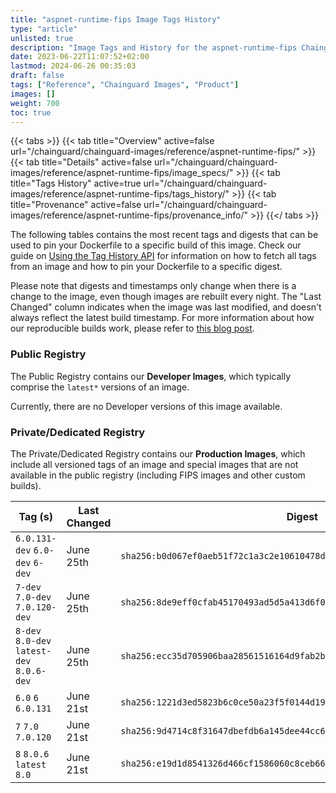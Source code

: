 ```yaml
---
title: "aspnet-runtime-fips Image Tags History"
type: "article"
unlisted: true
description: "Image Tags and History for the aspnet-runtime-fips Chainguard Image"
date: 2023-06-22T11:07:52+02:00
lastmod: 2024-06-26 00:35:03
draft: false
tags: ["Reference", "Chainguard Images", "Product"]
images: []
weight: 700
toc: true
---
```


{{< tabs >}}
{{< tab title="Overview" active=false url="/chainguard/chainguard-images/reference/aspnet-runtime-fips/" >}}
{{< tab title="Details" active=false url="/chainguard/chainguard-images/reference/aspnet-runtime-fips/image_specs/" >}}
{{< tab title="Tags History" active=true url="/chainguard/chainguard-images/reference/aspnet-runtime-fips/tags_history/" >}}
{{< tab title="Provenance" active=false url="/chainguard/chainguard-images/reference/aspnet-runtime-fips/provenance_info/" >}}
{{</ tabs >}}

The following tables contains the most recent tags and digests that can be used to pin your Dockerfile to a specific build of this image. Check our guide on [Using the Tag History API](/chainguard/chainguard-images/using-the-tag-history-api/) for information on how to fetch all tags from an image and how to pin your Dockerfile to a specific digest.

Please note that digests and timestamps only change when there is a change to the image, even though images are rebuilt every night. The "Last Changed" column indicates when the image was last modified, and doesn't always reflect the latest build timestamp. For more information about how our reproducible builds work, please refer to [this blog post](https://www.chainguard.dev/unchained/reproducing-chainguards-reproducible-image-builds).

### Public Registry
The Public Registry contains our **Developer Images**, which typically comprise the `latest*` versions of an image.

Currently, there are no Developer versions of this image available.

### Private/Dedicated Registry
The Private/Dedicated Registry contains our **Production Images**, which include all versioned tags of an image and special images that are not available in the public registry (including FIPS images and other custom builds).

| Tag (s)                                     | Last Changed | Digest                                                                    |
|---------------------------------------------|--------------|---------------------------------------------------------------------------|
|  `6.0.131-dev` `6.0-dev` `6-dev`            | June 25th    | `sha256:b0d067ef0aeb51f72c1a3c2e10610478d1460b95064dbb403bf5484eec2ce6bc` |
|  `7-dev` `7.0-dev` `7.0.120-dev`            | June 25th    | `sha256:8de9eff0cfab45170493ad5d5a413d6f08b6943a5bdae836440cee6707c1ae89` |
|  `8-dev` `8.0-dev` `latest-dev` `8.0.6-dev` | June 25th    | `sha256:ecc35d705906baa28561516164d9fab2bb0f709da9242f44e40ef5bca78ee6b7` |
|  `6.0` `6` `6.0.131`                        | June 21st    | `sha256:1221d3ed5823b6c0ce50a23f5f0144d19db1c60a691a1eba33e9a402febd70d3` |
|  `7` `7.0` `7.0.120`                        | June 21st    | `sha256:9d4714c8f31647dbefdb6a145dee44cc6b482395e557e0460ecbda92261e39b9` |
|  `8` `8.0.6` `latest` `8.0`                 | June 21st    | `sha256:e19d1d8541326d466cf1586060c8ceb66ace880f7421650c8d69b34aa26c236d` |

